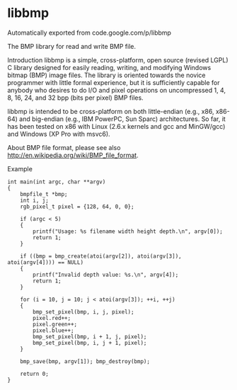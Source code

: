 # libbmp
Automatically exported from code.google.com/p/libbmp



The BMP library for read and write BMP file.

Introduction
libbmp is a simple, cross-platform, open source (revised LGPL) C library designed for easily reading, writing, and modifying Windows bitmap (BMP) image files. The library is oriented towards the novice programmer with little formal experience, but it is sufficiently capable for anybody who desires to do I/O and pixel operations on uncompressed 1, 4, 8, 16, 24, and 32 bpp (bits per pixel) BMP files.

libbmp is intended to be cross-platform on both little-endian (e.g., x86, x86-64) and big-endian (e.g., IBM PowerPC, Sun Sparc) architectures. So far, it has been tested on x86 with Linux (2.6.x kernels and gcc and MinGW/gcc) and Windows (XP Pro with msvc6).

About BMP file format, please see also http://en.wikipedia.org/wiki/BMP_file_format.

Example
```
int main(int argc, char **argv) 
{ 
    bmpfile_t *bmp; 
    int i, j; 
    rgb_pixel_t pixel = {128, 64, 0, 0};

    if (argc < 5) 
    { 
        printf("Usage: %s filename width height depth.\n", argv[0]); 
        return 1; 
    }

    if ((bmp = bmp_create(atoi(argv[2]), atoi(argv[3]), atoi(argv[4]))) == NULL) 
    { 
        printf("Invalid depth value: %s.\n", argv[4]); 
        return 1; 
    }

    for (i = 10, j = 10; j < atoi(argv[3]); ++i, ++j) 
    { 
        bmp_set_pixel(bmp, i, j, pixel); 
        pixel.red++; 
        pixel.green++; 
        pixel.blue++; 
        bmp_set_pixel(bmp, i + 1, j, pixel); 
        bmp_set_pixel(bmp, i, j + 1, pixel); 
    }

    bmp_save(bmp, argv[1]); bmp_destroy(bmp);

    return 0; 
} 
```
